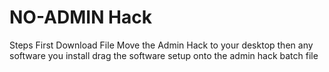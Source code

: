 # NO-ADMIN Hack
Steps
First Download File
Move the Admin Hack to your desktop
then any software you install drag the software setup onto the admin hack batch file
